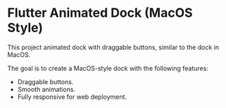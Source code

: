 # Flutter Animated Dock (MacOS Style)

This project animated dock with draggable buttons, similar to the dock in MacOS. 

The goal is to create a MacOS-style dock with the following features:
- Draggable buttons.
- Smooth animations.
- Fully responsive for web deployment.
